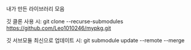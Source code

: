 내가 만든 라이브러리 모음

깃 클론 사용 시: git clone --recurse-submodules https://github.com/Leo1010246/mypkg.git

깃 서브모듈 최신으로 업데이트 시: git submodule update --remote --merge